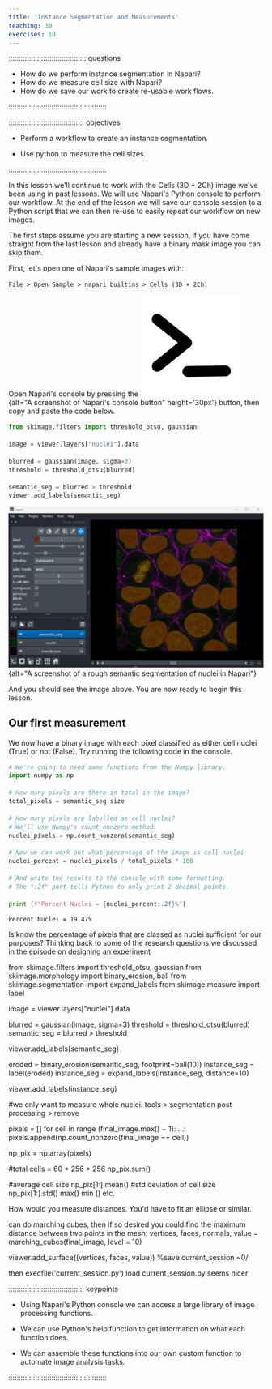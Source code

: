 ```yaml
---
title: 'Instance Segmentation and Measurements'
teaching: 30
exercises: 10
---
```


:::::::::::::::::::::::::::::::::::::: questions 

- How do we perform instance segmentation in Napari?
- How do we measure cell size with Napari?
- How do we save our work to create re-usable work flows.

::::::::::::::::::::::::::::::::::::::::::::::::

::::::::::::::::::::::::::::::::::::: objectives

- Perform a workflow to create an instance segmentation.

- Use python to measure the cell sizes.

::::::::::::::::::::::::::::::::::::::::::::::::

In this lesson we'll continue to work with the Cells (3D + 2Ch) image we've
been using in past lessons. We will use Napari's Python console 
to perform our workflow. At the end of the lesson we will save our console
session to a Python script that we can then re-use to easily repeat our
workflow on new images.

The first steps assume you are starting a new session, if you have come 
straight from the last lesson and already have a binary mask image you 
can skip them.

First, let's open one of Napari's sample images with:

`File > Open Sample > napari builtins > Cells (3D + 2Ch)`

Open Napari's console by pressing the ![](
https://raw.githubusercontent.com/napari/napari/main/napari/resources/icons/console.svg
){alt="A screenshot of Napari's console button" height='30px'} button, 
then copy and paste the code below.

```python
from skimage.filters import threshold_otsu, gaussian

image = viewer.layers["nuclei"].data

blurred = gaussian(image, sigma=3)
threshold = threshold_otsu(blurred)

semantic_seg = blurred > threshold
viewer.add_labels(semantic_seg)
```
![](fig/semantic-seg-napari.png){alt="A screenshot of a rough semantic
segmentation of nuclei in Napari"}

And you should see the image above. You are now ready to begin this lesson.

## Our first measurement

We now have a binary image with each pixel classified as either cell nuclei
(True) or not (False). Try running the following code in the console.
 
```python
# We're going to need some functions from the Numpy library.
import numpy as np

# How many pixels are there in total in the image?
total_pixels = semantic_seg.size

# How many pixels are labelled as cell nuclei?
# We'll use Numpy's count_nonzero method.
nuclei_pixels = np.count_nonzero(semantic_seg)

# Now we can work out what percentage of the image is cell nuclei
nuclei_percent = nuclei_pixels / total_pixels * 100

# And write the results to the console with some formatting. 
# The ":2f" part tells Python to only print 2 decimal points.

print (f"Percent Nuclei = {nuclei_percent:.2f}%")

```

```output
Percent Nuclei = 19.47%
```

Is know the percentage of pixels that are classed as nuclei sufficient 
for our purposes? Thinking back to some of the research questions 
we discussed in the [episode on designing an experiment](
designing-a-light-microscopy-experiment.md#define-your-research-question)

from skimage.filters import threshold_otsu, gaussian
from skimage.morphology import binary_erosion, ball
from skimage.segmentation import expand_labels
from skimage.measure import label

image = viewer.layers["nuclei"].data

blurred = gaussian(image, sigma=3)
threshold = threshold_otsu(blurred)
semantic_seg = blurred > threshold

viewer.add_labels(semantic_seg)

eroded = binary_erosion(semantic_seg, footprint=ball(10))
instance_seg = label(eroded)
instance_seg = expand_labels(instance_seg, distance=10)

viewer.add_labels(instance_seg)

#we only want to measure whole nuclei. 
tools > segmentation post processing > remove 

pixels = []
for cell in range (final_image.max() + 1):
    ...:     pixels.append(np.count_nonzero(final_image == cell))

np_pix = np.array(pixels)

#total cells = 60 * 256 * 256
np_pix.sum()

#average cell size
np_pix[1:].mean()
#std deviation of cell size
np_pix[1:].std()
max() min () etc.

How would you measure distances. You'd have to fit an ellipse or similar.

can do marching cubes, then if so desired you could find the maximum distance between two points in the mesh:
vertices, faces, normals, value = marching_cubes(final_image, level = 10)

viewer.add_surface((vertices, faces, value))
%save current_session ~0/

then 
execfile('current_session.py')
load current_session.py seems nicer

::::::::::::::::::::::::::::::::::::: keypoints 

- Using Napari's Python console we can access a large library of image processing functions.

- We can use Python's help function to get information on what each function does.

- We can assemble these functions into our own custom function to automate image analysis tasks.

::::::::::::::::::::::::::::::::::::::::::::::::

